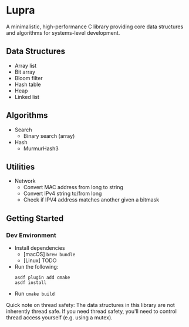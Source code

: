 # Lupra
A minimalistic, high-performance C library providing core data structures and algorithms for systems-level development.

## Data Structures
- Array list
- Bit array
- Bloom filter
- Hash table
- Heap
- Linked list

## Algorithms
- Search
  - Binary search (array)
- Hash
  - MurmurHash3

## Utilities
- Network
  - Convert MAC address from long to string
  - Convert IPv4 string to/from long
  - Check if IPV4 address matches another given a bitmask

## Getting Started

### Dev Environment
- Install dependencies
  - [macOS] `brew bundle`
  - [Linux] TODO
- Run the following:
    ```shell
    asdf plugin add cmake
    asdf install
    ```
- Run `cmake build`

Quick note on thread safety: The data structures in this library are not inherently thread safe. If you need thread
safety, you'll need to control thread access yourself (e.g. using a mutex).
